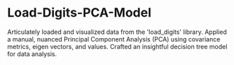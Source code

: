 # Load-Digits-PCA-Model
Articulately loaded and visualized data from the 'load_digits' library. Applied a manual, nuanced Principal Component Analysis (PCA)  using covariance metrics, eigen vectors, and values. Crafted an insightful decision tree model for data analysis.
